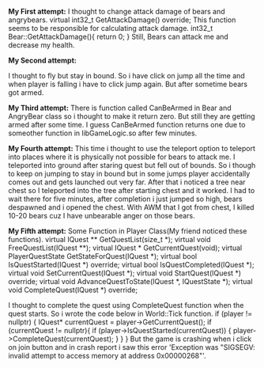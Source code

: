 <b>My First attempt:</b>
I thought to change attack damage of bears and angrybears. 
virtual int32_t GetAttackDamage() override;
This function seems to be responsible for calculating attack damage.
int32_t Bear::GetAttackDamage(){
  return 0;
}
Still, Bears can attack me and decrease my health.

<b>My Second attempt:</b>

I thought to fly but stay in bound. So i have click on jump all the time and when player is falling i have to click jump again. But after sometime bears got armed.

<b>My Third attempt:</b>
There is function called CanBeArmed in Bear and AngryBear class so i thought to make it return zero.
But still they are getting armed after some time. I guess CanBeArmed function returns one due to someother function in libGameLogic.so after few minutes.

<b>My Fourth attempt:</b>
This time i thought to use the teleport option to teleport into places where it is physically not possible for bears to attack me.
I teleported into ground after staring quest but fell out of bounds. So i though to keep on jumping to stay in bound but in some jumps player accidentally comes out and gets launched out very far.
After that i noticed a tree near chest so I teleported into the tree after starting chest and it worked. I had to wait there for five minutes, after completion i just jumped so high, bears despawned and i opened the chest. With AWM that I got from chest, I killed 10-20 bears cuz I have unbearable anger on those bears.

<b>My Fifth attempt:</b>
Some Function in Player Class(My friend noticed these functions).
virtual IQuest ** GetQuestList(size_t *);
virtual void FreeQuestList(IQuest **);
virtual IQuest * GetCurrentQuest(void);
virtual PlayerQuestState GetStateForQuest(IQuest *);
virtual bool IsQuestStarted(IQuest *) override;
virtual bool IsQuestCompleted(IQuest *);
virtual void SetCurrentQuest(IQuest *);
virtual void StartQuest(IQuest *) override;
virtual void AdvanceQuestToState(IQuest *, IQuestState *);
virtual void CompleteQuest(IQuest *) override;

I thought to complete the quest using CompleteQuest function when the quest starts.
So i wrote the code below in World::Tick function.
if (player != nullptr) {
  IQuest* currentQuest = player->GetCurrentQuest();
  if (currentQuest != nullptr){
    if (player->IsQuestStarted(currentQuest)) {
      player->CompleteQuest(currentQuest);
    }
  }
}
But the game is crashing when i click on join button and in crash report i saw this error 'Exception was "SIGSEGV: invalid attempt to access memory at address 0x00000268"'.
